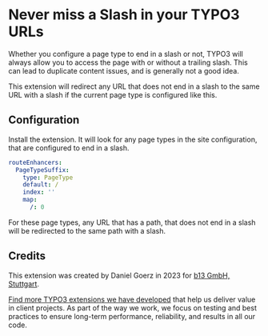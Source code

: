 # Never miss a Slash in your TYPO3 URLs

Whether you configure a page type to end in a slash or not, TYPO3 will always allow you to access the page with or
without a trailing slash. This can lead to duplicate content issues, and is generally not a good idea.

This extension will redirect any URL that does not end in a slash to the same URL with a slash if the current page
type is configured like this.

## Configuration

Install the extension. It will look for any page types in the site configuration, that are configured to end in a slash.

```yaml
routeEnhancers:
  PageTypeSuffix:
    type: PageType
    default: /
    index: ''
    map:
      /: 0
```

For these page types, any URL that has a path, that does not end in a slash will be redirected to the same path with a slash.

## Credits

This extension was created by Daniel Goerz in 2023 for [b13 GmbH, Stuttgart](https://b13.com).

[Find more TYPO3 extensions we have developed](https://b13.com/useful-typo3-extensions-from-b13-to-you) that help us
deliver value in client projects. As part of the way we work, we focus on testing and best practices to ensure
long-term performance, reliability, and results in all our code.
